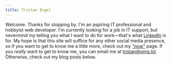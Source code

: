 ```yaml
---
title: Tristan Engel
---
```


Welcome. Thanks for stopping by. I'm an aspiring IT professional and hobbyist web developer. I'm currently looking for a job in IT support, but nevermind my telling you what I want to do for work—that's what [LinkedIn](https://www.linkedin.com/in/trengel/) is for. My hope is that this site will suffice for any other social media presence, so if you want to get to know me a little more, check out my ["now"](/now/) page. If you _really_ want to get to know me, you can email me at <tristan@omg.lol>. Otherwise, check out my blog posts below.
